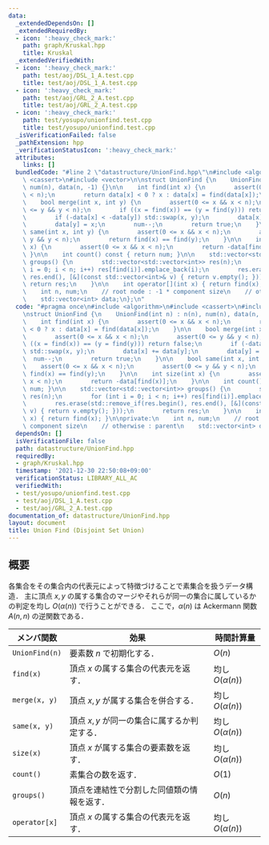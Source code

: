 ```yaml
---
data:
  _extendedDependsOn: []
  _extendedRequiredBy:
  - icon: ':heavy_check_mark:'
    path: graph/Kruskal.hpp
    title: Kruskal
  _extendedVerifiedWith:
  - icon: ':heavy_check_mark:'
    path: test/aoj/DSL_1_A.test.cpp
    title: test/aoj/DSL_1_A.test.cpp
  - icon: ':heavy_check_mark:'
    path: test/aoj/GRL_2_A.test.cpp
    title: test/aoj/GRL_2_A.test.cpp
  - icon: ':heavy_check_mark:'
    path: test/yosupo/unionfind.test.cpp
    title: test/yosupo/unionfind.test.cpp
  _isVerificationFailed: false
  _pathExtension: hpp
  _verificationStatusIcon: ':heavy_check_mark:'
  attributes:
    links: []
  bundledCode: "#line 2 \"datastructure/UnionFind.hpp\"\n#include <algorithm>\n#include\
    \ <cassert>\n#include <vector>\n\nstruct UnionFind {\n    UnionFind(int n) : n(n),\
    \ num(n), data(n, -1) {}\n\n    int find(int x) {\n        assert(0 <= x && x\
    \ < n);\n        return data[x] < 0 ? x : data[x] = find(data[x]);\n    }\n\n\
    \    bool merge(int x, int y) {\n        assert(0 <= x && x < n);\n        assert(0\
    \ <= y && y < n);\n        if ((x = find(x)) == (y = find(y))) return false;\n\
    \        if (-data[x] < -data[y]) std::swap(x, y);\n        data[x] += data[y];\n\
    \        data[y] = x;\n        num--;\n        return true;\n    }\n\n    bool\
    \ same(int x, int y) {\n        assert(0 <= x && x < n);\n        assert(0 <=\
    \ y && y < n);\n        return find(x) == find(y);\n    }\n\n    int size(int\
    \ x) {\n        assert(0 <= x && x < n);\n        return -data[find(x)];\n   \
    \ }\n\n    int count() const { return num; }\n\n    std::vector<std::vector<int>>\
    \ groups() {\n        std::vector<std::vector<int>> res(n);\n        for (int\
    \ i = 0; i < n; i++) res[find(i)].emplace_back(i);\n        res.erase(std::remove_if(res.begin(),\
    \ res.end(), [&](const std::vector<int>& v) { return v.empty(); }));\n       \
    \ return res;\n    }\n\n    int operator[](int x) { return find(x); }\n\nprivate:\n\
    \    int n, num;\n    // root node : -1 * component size\n    // otherwise : parent\n\
    \    std::vector<int> data;\n};\n"
  code: "#pragma once\n#include <algorithm>\n#include <cassert>\n#include <vector>\n\
    \nstruct UnionFind {\n    UnionFind(int n) : n(n), num(n), data(n, -1) {}\n\n\
    \    int find(int x) {\n        assert(0 <= x && x < n);\n        return data[x]\
    \ < 0 ? x : data[x] = find(data[x]);\n    }\n\n    bool merge(int x, int y) {\n\
    \        assert(0 <= x && x < n);\n        assert(0 <= y && y < n);\n        if\
    \ ((x = find(x)) == (y = find(y))) return false;\n        if (-data[x] < -data[y])\
    \ std::swap(x, y);\n        data[x] += data[y];\n        data[y] = x;\n      \
    \  num--;\n        return true;\n    }\n\n    bool same(int x, int y) {\n    \
    \    assert(0 <= x && x < n);\n        assert(0 <= y && y < n);\n        return\
    \ find(x) == find(y);\n    }\n\n    int size(int x) {\n        assert(0 <= x &&\
    \ x < n);\n        return -data[find(x)];\n    }\n\n    int count() const { return\
    \ num; }\n\n    std::vector<std::vector<int>> groups() {\n        std::vector<std::vector<int>>\
    \ res(n);\n        for (int i = 0; i < n; i++) res[find(i)].emplace_back(i);\n\
    \        res.erase(std::remove_if(res.begin(), res.end(), [&](const std::vector<int>&\
    \ v) { return v.empty(); }));\n        return res;\n    }\n\n    int operator[](int\
    \ x) { return find(x); }\n\nprivate:\n    int n, num;\n    // root node : -1 *\
    \ component size\n    // otherwise : parent\n    std::vector<int> data;\n};\n"
  dependsOn: []
  isVerificationFile: false
  path: datastructure/UnionFind.hpp
  requiredBy:
  - graph/Kruskal.hpp
  timestamp: '2021-12-30 22:50:08+09:00'
  verificationStatus: LIBRARY_ALL_AC
  verifiedWith:
  - test/yosupo/unionfind.test.cpp
  - test/aoj/DSL_1_A.test.cpp
  - test/aoj/GRL_2_A.test.cpp
documentation_of: datastructure/UnionFind.hpp
layout: document
title: Union Find (Disjoint Set Union)
---
```


## 概要
各集合をその集合内の代表元によって特徴づけることで素集合を扱うデータ構造．
主に頂点 $x, y$ の属する集合のマージやそれらが同一の集合に属しているかの判定を均し $O(\alpha(n))$ で行うことができる．
ここで，$\alpha(n)$ は Ackermann 関数 $A(n, n)$ の逆関数である．

| メンバ関数     | 効果                                         | 時間計算量          |
| -------------- | -------------------------------------------- | ------------------- |
| `UnionFind(n)` | 要素数 $n$ で初期化する．                    | $O(n)$              |
| `find(x)`      | 頂点 $x$ の属する集合の代表元を返す．        | 均し $O(\alpha(n))$ |
| `merge(x, y)`  | 頂点 $x, y$ が属する集合を併合する．         | 均し $O(\alpha(n))$ |
| `same(x, y)`   | 頂点 $x, y$ が同一の集合に属するか判定する． | 均し $O(\alpha(n))$ |
| `size(x)`      | 頂点 $x$ が属する集合の要素数を返す．        | 均し $O(\alpha(n))$ |
| `count()`      | 素集合の数を返す．                           | $O(1)$              |
| `groups()`     | 頂点を連結性で分割した同値類の情報を返す．   | $O(n)$              |
| `operator[x]`  | 頂点 $x$ の属する集合の代表元を返す．        | 均し $O(\alpha(n))$ |
